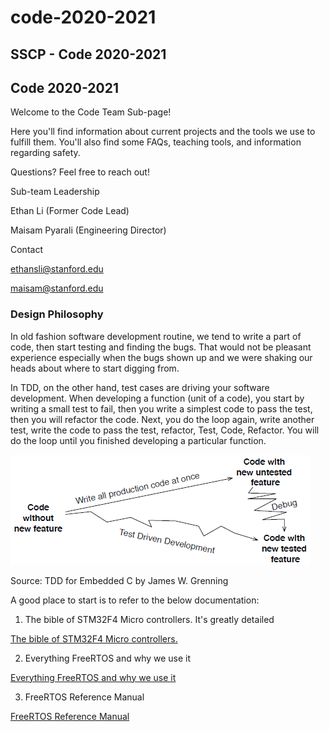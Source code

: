 # code-2020-2021

## SSCP - Code 2020-2021

## Code 2020-2021

Welcome to the Code Team Sub-page!&#x20;

Here you'll find information about current projects and the tools we use to fulfill them. You'll also find some FAQs, teaching tools, and information regarding safety.

Questions? Feel free to reach out!

&#x20;Sub-team Leadership

&#x20;Ethan Li (Former Code Lead)

&#x20;Maisam Pyarali (Engineering Director)

&#x20;Contact

ethansli@stanford.edu

maisam@stanford.edu

### Design Philosophy

In old fashion software development routine, we tend to write a part of code, then start testing and finding the bugs. That would not be pleasant experience especially when the bugs shown up and we were shaking our heads about where to start digging from.

In TDD, on the other hand, test cases are driving your software development. When developing a function (unit of a code), you start by writing a small test to fail, then you write a simplest code to pass the test, then you will refactor the code. Next, you do the loop again, write another test, write the code to pass the test, refactor, Test, Code, Refactor. You will do the loop until you finished developing a particular function.

![](../../../../assets/image_fb4c6baabb.png)

Source: TDD for Embedded C by James W. Grenning

A good place to start is to refer to the below documentation:

1. The bible of STM32F4 Micro controllers. It's greatly detailed

[The bible of STM32F4 Micro controllers.](https://www.st.com/resource/en/user_manual/dm00105879-description-of-stm32f4-hal-and-ll-drivers-stmicroelectronics.pdf)

2. Everything FreeRTOS and why we use it

[Everything FreeRTOS and why we use it](https://www.freertos.org/wp-content/uploads/2018/07/161204_Mastering_the_FreeRTOS_Real_Time_Kernel-A_Hands-On_Tutorial_Guide.pdf)

3. FreeRTOS Reference Manual

[FreeRTOS Reference Manual](https://www.freertos.org/wp-content/uploads/2018/07/FreeRTOS_Reference_Manual_V10.0.0.pdf)
